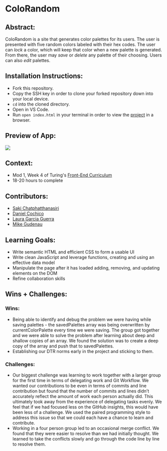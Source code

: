 # ColoRandom

## Abstract:
ColoRandom is a site that generates color palettes for its users. The user is presented with five random colors labeled with their hex codes. The user can *lock* a color, which will keep that color when a new palette is generated. From there, the user may *save* or *delete* any palette of their choosing. Users can also *edit* palettes.
## Installation Instructions:
- Fork this repository.
- Copy the SSH key in order to clone your forked repository down into your local device.
- `cd` into the cloned directory.
- Open in VS Code.
- Run `open index.html` in your terminal in order to view the [project](https://sakisandrac.github.io/colorandom-project/) in a browser. 

## Preview of App:
![](https://user-images.githubusercontent.com/126428377/232157034-fd649afb-568a-4e92-9f6e-113e7119f518.gif)
## Context:
- Mod 1, Week 4 of Turing's [Front-End Curriculum](https://frontend.turing.edu/)
- 18-20 hours to complete

## Contributors:
- [Saki Chatphatthanasiri](https://github.com/sakisandrac)<br>
- [Daniel Cochico](https://github.com/dcochico)<br>
- [Laura Garcia Guerra](https://github.com/lauraguerra1)<br>
- [Mike Gudenau](https://github.com/mikegudenau)

## Learning Goals:
- Write semantic HTML and efficient CSS to form a usable UI
- Write clean JavaScript and leverage functions, creating and using an effective data model
- Manipulate the page after it has loaded adding, removing, and updating elements on the DOM
- Refine collaboration skills

## Wins + Challenges:
### Wins:
- Being able to identify and debug the problem we were having while saving palettes - the savedPalettes array was being overwritten by currentColorPalette every time we were saving. The group got together and we were able to solve the problem after learning about deep and shallow copies of an array. We found the solution was to create a deep copy of the array and push that to savedPalettes.
- Establishing our DTR norms early in the project and sticking to them.
### Challenges:
- Our biggest challenge was learning to work together with a larger group for the first time in terms of delegating work and Git Workflow. We wanted our contributions to be even in terms of commits and line contribution but found that the number of commits and lines didn’t accurately reflect the amount of work each person actually did. This ultimately took away from the experience of delegating tasks evenly. We feel that if we had focused less on the GitHub insights, this would have been less of a challenge. We used the paired programming style to address this issue so that we could each have a chance to learn and contribute.
- Working in a four person group led to an occasional merge conflict. We found that they were easier to resolve than we had initially thought. We learned to take the conflicts slowly and go through the code line by line to resolve them.